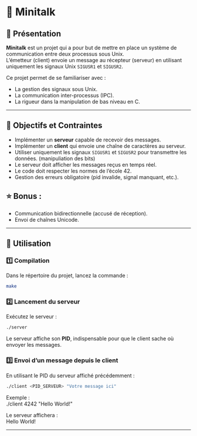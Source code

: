 # 📡 Minitalk

## 📖 Présentation
**Minitalk** est un projet qui a pour but de mettre en place un système de communication entre deux processus sous Unix.  
L’émetteur (client) envoie un message au récepteur (serveur) en utilisant uniquement les signaux Unix `SIGUSR1` et `SIGUSR2`.  

Ce projet permet de se familiariser avec :
- La gestion des signaux sous Unix.
- La communication inter-processus (IPC).
- La rigueur dans la manipulation de bas niveau en C.

---

## 🎯 Objectifs et Contraintes
- Implémenter un **serveur** capable de recevoir des messages.
- Implémenter un **client** qui envoie une chaîne de caractères au serveur.
- Utiliser uniquement les signaux `SIGUSR1` et `SIGUSR2` pour transmettre les données. (manipuliation des bits)
- Le serveur doit afficher les messages reçus en temps réel.
- Le code doit respecter les normes de l’école 42.
- Gestion des erreurs obligatoire (pid invalide, signal manquant, etc.).

## ⭐ Bonus :
  - Communication bidirectionnelle (accusé de réception).
  - Envoi de chaînes Unicode.
---

## 🚀 Utilisation

### 1️⃣ Compilation
Dans le répertoire du projet, lancez la commande :
```bash
make
```
### 2️⃣ Lancement du serveur
Exécutez le serveur :  
```bash
./server  
```
Le serveur affiche son **PID**, indispensable pour que le client sache où envoyer les messages.

### 3️⃣ Envoi d’un message depuis le client
En utilisant le PID du serveur affiché précédemment : 
```bash
./client <PID_SERVEUR> "Votre message ici"  
```
Exemple :  
./client 4242 "Hello World!"  

Le serveur affichera :  
Hello World!  

---
